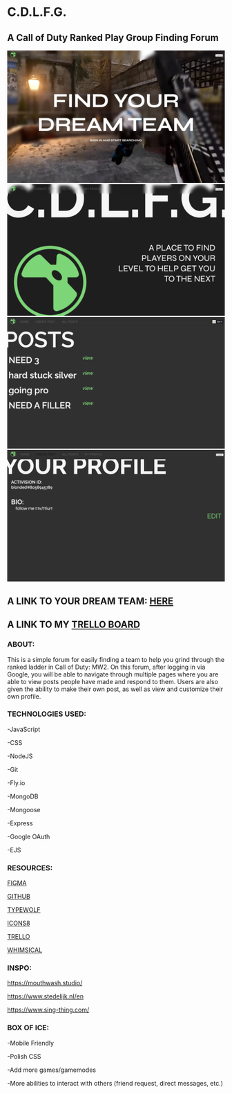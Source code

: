 # C.D.L.F.G.
## A Call of Duty Ranked Play Group Finding Forum

![alt text](/public/rm-pics/Screenshot%202023-04-28%20at%204.12.38%20AM.png)
![alt text](/public/rm-pics/Screenshot%202023-04-28%20at%204.13.00%20AM.png)
![alt text](/public/rm-pics/Screenshot%202023-04-28%20at%204.13.27%20AM.png)
![alt text](/public/rm-pics/Screenshot%202023-04-28%20at%204.14.07%20AM.png)

## A LINK TO YOUR DREAM TEAM: <a href="https://cdlfg.fly.dev/home">HERE</a>

## A LINK TO MY <a href="https://trello.com/b/A96ARaIs/ranked-play-lfg-planning-board">TRELLO BOARD</a>

### ABOUT:

This is a simple forum for easily finding a team to help you grind through the ranked ladder in Call of Duty: MW2. On this forum, after logging in via Google, you will be able to navigate through multiple pages where you are able to view posts people have made and respond to them. Users are also given the ability to make their own post, as well as view and customize their own profile.

### TECHNOLOGIES USED:

-JavaScript

-CSS

-NodeJS

-Git

-Fly.io

-MongoDB

-Mongoose

-Express

-Google OAuth

-EJS

### RESOURCES:

<a href="https://www.figma.com/?fuid=">FIGMA</a>

<a href="https://github.com/ttiurt">GITHUB</a>

<a href="https://typewolf.com">TYPEWOLF</a>

<a href="https://icons8.com">ICONS8</a>

<a href="https://trello.com/b/A96ARaIs/ranked-play-lfg-planning-board">TRELLO</a>

<a href="https://whimsical.com">WHIMSICAL</a>

### INSPO:

https://mouthwash.studio/

https://www.stedelijk.nl/en

https://www.sing-thing.com/

### BOX OF ICE: 

-Mobile Friendly 

-Polish CSS 

-Add more games/gamemodes

-More abilities to interact with others (friend request, direct messages, etc.)